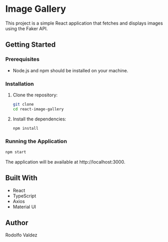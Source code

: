 # Image Gallery

This project is a simple React application that fetches and displays images using the Faker API.

## Getting Started

### Prerequisites

- Node.js and npm should be installed on your machine.

### Installation

1. Clone the repository:
    ```bash
    git clone 
    cd react-image-gallery
    ```

2. Install the dependencies:
    ```bash
    npm install
    ```

### Running the Application

```bash
npm start
```
The application will be available at http://localhost:3000.


## Built With

- React
- TypeScript
- Axios
- Material UI


## Author

Rodolfo Valdez